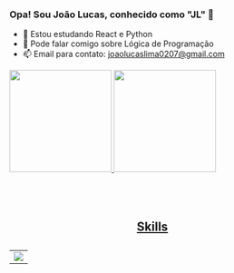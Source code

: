 ### Opa! Sou João Lucas, conhecido como "JL" 👋

- 🌱 Estou estudando React e Python
- 💬 Pode falar comigo sobre Lógica de Programação
- 📫 Email para contato: joaolucaslima0207@gmail.com

<div>

  <a href="https://github.com/JLProdutor">
  <img height="180em" src="https://github-readme-stats.vercel.app/api?username=JLProdutor&show_icons=true&theme=dark&include_all_commits=true&count_private=true"/>
  <img height="180em" src="https://github-readme-stats.vercel.app/api/top-langs/?username=JLProdutor&layout=compact&langs_count=7&theme=dark"/>

</div>
<br>
<br>
<br>

<div align="center">
	 <h2>Skills<h2/>
	<table style="none">
		<tr>
			<td>
				<img src="https://skillicons.dev/icons?i=vscode,html,css,js,git" />
			</td>
		</tr>
	</table>
</div>

